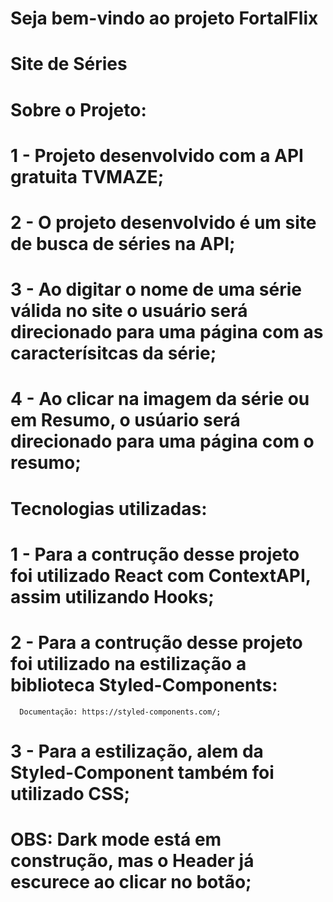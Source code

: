 # Seja bem-vindo ao projeto FortalFlix
# Site de Séries


# Sobre o Projeto:

# 1 - Projeto desenvolvido com a API gratuita TVMAZE;
# 2 - O projeto desenvolvido é um site de busca de séries na API;
# 3 - Ao digitar o nome de uma série válida no site o usuário será direcionado para uma página com as caracterísitcas da série;
# 4 - Ao clicar na imagem da série ou em Resumo, o usúario será direcionado para uma página com o resumo;

# Tecnologias utilizadas:
# 1 - Para a contrução desse projeto foi utilizado React com ContextAPI, assim utilizando Hooks;
# 2 - Para a contrução desse projeto foi utilizado na estilização a biblioteca Styled-Components:
      Documentação: https://styled-components.com/;
# 3 - Para a estilização, alem da Styled-Component também foi utilizado CSS;


# OBS: Dark mode está em construção, mas o Header já escurece ao clicar no botão;



